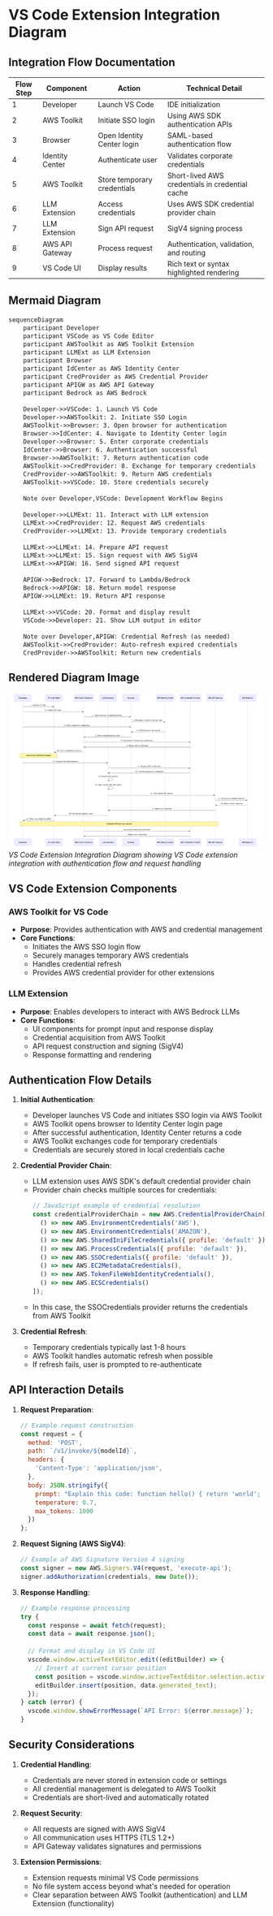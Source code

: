 # VS Code Extension Integration Diagram

## Integration Flow Documentation

| Flow Step | Component | Action | Technical Detail |
|-----------|-----------|--------|------------------|
| 1 | Developer | Launch VS Code | IDE initialization |
| 2 | AWS Toolkit | Initiate SSO login | Using AWS SDK authentication APIs |
| 3 | Browser | Open Identity Center login | SAML-based authentication flow |
| 4 | Identity Center | Authenticate user | Validates corporate credentials |
| 5 | AWS Toolkit | Store temporary credentials | Short-lived AWS credentials in credential cache |
| 6 | LLM Extension | Access credentials | Uses AWS SDK credential provider chain |
| 7 | LLM Extension | Sign API request | SigV4 signing process |
| 8 | AWS API Gateway | Process request | Authentication, validation, and routing |
| 9 | VS Code UI | Display results | Rich text or syntax highlighted rendering |

## Mermaid Diagram

```mermaid
sequenceDiagram
    participant Developer
    participant VSCode as VS Code Editor
    participant AWSToolkit as AWS Toolkit Extension
    participant LLMExt as LLM Extension
    participant Browser
    participant IdCenter as AWS Identity Center
    participant CredProvider as AWS Credential Provider
    participant APIGW as AWS API Gateway
    participant Bedrock as AWS Bedrock

    Developer->>VSCode: 1. Launch VS Code
    Developer->>AWSToolkit: 2. Initiate SSO Login
    AWSToolkit->>Browser: 3. Open browser for authentication
    Browser->>IdCenter: 4. Navigate to Identity Center login
    Developer->>Browser: 5. Enter corporate credentials
    IdCenter->>Browser: 6. Authentication successful
    Browser->>AWSToolkit: 7. Return authentication code
    AWSToolkit->>CredProvider: 8. Exchange for temporary credentials
    CredProvider->>AWSToolkit: 9. Return AWS credentials
    AWSToolkit->>VSCode: 10. Store credentials securely
    
    Note over Developer,VSCode: Development Workflow Begins
    
    Developer->>LLMExt: 11. Interact with LLM extension
    LLMExt->>CredProvider: 12. Request AWS credentials
    CredProvider->>LLMExt: 13. Provide temporary credentials
    
    LLMExt->>LLMExt: 14. Prepare API request
    LLMExt->>LLMExt: 15. Sign request with AWS SigV4
    LLMExt->>APIGW: 16. Send signed API request
    
    APIGW->>Bedrock: 17. Forward to Lambda/Bedrock
    Bedrock->>APIGW: 18. Return model response
    APIGW->>LLMExt: 19. Return API response
    
    LLMExt->>VSCode: 20. Format and display result
    VSCode->>Developer: 21. Show LLM output in editor

    Note over Developer,APIGW: Credential Refresh (as needed)
    AWSToolkit->>CredProvider: Auto-refresh expired credentials
    CredProvider->>AWSToolkit: Return new credentials
```

## Rendered Diagram Image

![VS Code Extension Integration Diagram](images/vscode-ext.png)
*VS Code Extension Integration Diagram showing VS Code extension integration with authentication flow and request handling*

## VS Code Extension Components

### AWS Toolkit for VS Code
- **Purpose**: Provides authentication with AWS and credential management
- **Core Functions**:
  - Initiates the AWS SSO login flow
  - Securely manages temporary AWS credentials
  - Handles credential refresh
  - Provides AWS credential provider for other extensions

### LLM Extension
- **Purpose**: Enables developers to interact with AWS Bedrock LLMs
- **Core Functions**:
  - UI components for prompt input and response display
  - Credential acquisition from AWS Toolkit
  - API request construction and signing (SigV4)
  - Response formatting and rendering

## Authentication Flow Details

1. **Initial Authentication**:
   - Developer launches VS Code and initiates SSO login via AWS Toolkit
   - AWS Toolkit opens browser to Identity Center login page
   - After successful authentication, Identity Center returns a code
   - AWS Toolkit exchanges code for temporary credentials
   - Credentials are securely stored in local credentials cache

2. **Credential Provider Chain**:
   - LLM extension uses AWS SDK's default credential provider chain
   - Provider chain checks multiple sources for credentials:
     ```javascript
     // JavaScript example of credential resolution
     const credentialProviderChain = new AWS.CredentialProviderChain([
       () => new AWS.EnvironmentCredentials('AWS'),
       () => new AWS.EnvironmentCredentials('AMAZON'),
       () => new AWS.SharedIniFileCredentials({ profile: 'default' }),
       () => new AWS.ProcessCredentials({ profile: 'default' }),
       () => new AWS.SSOCredentials({ profile: 'default' }),
       () => new AWS.EC2MetadataCredentials(),
       () => new AWS.TokenFileWebIdentityCredentials(),
       () => new AWS.ECSCredentials()
     ]);
     ```
   - In this case, the SSOCredentials provider returns the credentials from AWS Toolkit

3. **Credential Refresh**:
   - Temporary credentials typically last 1-8 hours
   - AWS Toolkit handles automatic refresh when possible
   - If refresh fails, user is prompted to re-authenticate

## API Interaction Details

1. **Request Preparation**:
   ```javascript
   // Example request construction
   const request = {
     method: 'POST',
     path: `/v1/invoke/${modelId}`,
     headers: {
       'Content-Type': 'application/json',
     },
     body: JSON.stringify({
       prompt: "Explain this code: function hello() { return 'world'; }",
       temperature: 0.7,
       max_tokens: 1000
     })
   };
   ```

2. **Request Signing (AWS SigV4)**:
   ```javascript
   // Example of AWS Signature Version 4 signing
   const signer = new AWS.Signers.V4(request, 'execute-api');
   signer.addAuthorization(credentials, new Date());
   ```

3. **Response Handling**:
   ```javascript
   // Example response processing
   try {
     const response = await fetch(request);
     const data = await response.json();
     
     // Format and display in VS Code UI
     vscode.window.activeTextEditor.edit((editBuilder) => {
       // Insert at current cursor position
       const position = vscode.window.activeTextEditor.selection.active;
       editBuilder.insert(position, data.generated_text);
     });
   } catch (error) {
     vscode.window.showErrorMessage(`API Error: ${error.message}`);
   }
   ```

## Security Considerations

1. **Credential Handling**:
   - Credentials are never stored in extension code or settings
   - All credential management is delegated to AWS Toolkit
   - Credentials are short-lived and automatically rotated

2. **Request Security**:
   - All requests are signed with AWS SigV4
   - All communication uses HTTPS (TLS 1.2+)
   - API Gateway validates signatures and permissions
   
3. **Extension Permissions**:
   - Extension requests minimal VS Code permissions
   - No file system access beyond what's needed for operation
   - Clear separation between AWS Toolkit (authentication) and LLM Extension (functionality)
